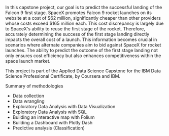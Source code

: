 
In this capstone project, our goal is to predict the successful landing of the Falcon 9 first stage. SpaceX promotes Falcon 9 rocket launches on its website at a cost of $62 million, significantly cheaper than other providers whose costs exceed $165 million each. This cost discrepancy is largely due to SpaceX's ability to reuse the first stage of the rocket. Therefore, accurately determining the success of the first stage landing directly impacts the overall cost of a launch. This information becomes crucial in scenarios where alternate companies aim to bid against SpaceX for rocket launches. The ability to predict the outcome of the first stage landing not only ensures cost efficiency but also enhances competitiveness within the space launch market.

This project is part of the Applied Data Science Capstone for the IBM Data Science Professional Certificate, by Coursera and IBM.

Summary of methodologies
- Data collection
- Data wrangling
- Exploratory Data Analysis with Data Visualization 
- Exploratory Data Analysis with SQL
- Building an interactive map with Folium
- Building a Dashboard with Plotly Dash
- Predictive analysis (Classification)
